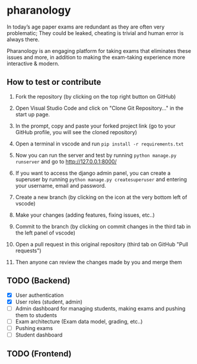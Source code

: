 # pharanology
In today’s age paper exams are redundant as they are often very problematic; They could be leaked, cheating is trivial and human error is always there.

Pharanology is an engaging platform for taking exams that eliminates these issues and more, in addition to making the exam-taking experience more interactive & modern.

## How to test or contribute
1. Fork the repository (by clicking on the top right button on GitHub)
2. Open Visual Studio Code and click on "Clone Git Repository..." in the start up page.
3. In the prompt, copy and paste your forked project link (go to your GitHub profile, you will see the cloned repository)
4. Open a terminal in vscode and run `pip install -r requirements.txt`
5. Now you can run the server and test by running `python manage.py runserver` and go to http://127.0.0.1:8000/
6. If you want to access the django admin panel, you can create a superuser by running `python manage.py createsuperuser` and entering your username, email and password.

7. Create a new branch (by clicking on the icon at the very bottom left of vscode)
8. Make your changes (adding features, fixing issues, etc..)
9. Commit to the branch (by clicking on commit changes in the third tab in the left panel of vscode)
10. Open a pull request in this original repository (third tab on GitHub "Pull requests")
11. Then anyone can review the changes made by you and merge them

## TODO (Backend)
- [x] User authentication
- [x] User roles (student, admin)
- [ ] Admin dashboard for managing students, making exams and pushing them to students
- [ ] Exam architecture (Exam data model, grading, etc..)
- [ ] Pushing exams
- [ ] Student dashboard

## TODO (Frontend)
